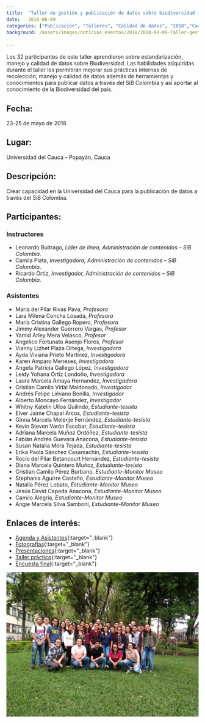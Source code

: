 ```yaml
---
title:  "Taller de gestión y publicación de datos sobre biodiversidad – Universidad del Cauca"
date:   2018-06-09
categories: ["Publicación", "Talleres", "Calidad de datos", "2018","Cauca","Universidad del Cauca"]
background: /assets/images/noticias_eventos/2018/2018-08-09-Taller-gestión-publicación-datos-Universidad-del-Cauca1.jpg

---
```


Los 32 participantes de este taller aprendieron sobre estandarización, manejo y calidad de datos sobre Biodiversidad. Las habilidades adquiridas durante el taller les permitirán mejorar sus prácticas internas de  recolección, manejo y calidad de datos además de herramientas y conocimientos para publicar datos a través del SiB Colombia y así aportar al conocimiento de la Biodiversidad del país.

## Fecha:  
23-25 de mayo de 2018

## Lugar:  
Universidad del Cauca – Popayán, Cauca

## Descripción:  
Crear capacidad en la Universidad del Cauca para la publicación de datos a través del SiB Colombia.

## Participantes:

### Instructores

- Leonardo Buitrago, *Líder de línea, Administración de contenidos – SiB Colombia*.
- Camila Plata, *Investigadora, Administración de contenidos – SiB Colombia*.
- Ricardo Ortíz, *Investigador, Administración de contenidos – SiB Colombia*.

### Asistentes
-  Maria del Pilar Rivas Pava, *Profesora*
- Lara Milena Concha Losada, *Profesora*
- Maria Cristina Gallego Ropero, *Profesora*
- Jimmy Alexander Guerrero Vargas, *Profesor*
- Yamid Arley Mera Velasco, *Profesor*
- Angelico Fortunato Asenjo Flores, *Profesor*
- Vianny Lizhet Plaza Ortega, *Investigadora*
- Ayda Viviana Prieto Martínez, *Investigadora*
- Karen Amparo Meneses, *Investigadora*
- Angela Patricia Gallego López, *Investigadora*
- Leidy Yohana Ortiz Londoño, *Investigadora*
- Laura Marcela Amaya Hernandez, *Investigadora*
- Cristian Camilo Vidal Maldonado, *Investigador*
- Andrés Felipe Liévano Bonilla, *Investigador*
- Alberto Moncayo Fernández, *Investigador*
- Whitny Katelin Ulloa Quilindo, *Estudiante-tesista*
- Elver Jaime Chapal Arcos, *Estudiante-tesista*
- Ginna Marcela Melenje Fernández, *Estudiante-tesista*
- Kevin Steven Varón Escobar, *Estudiante-tesista*
- Adriana Marcela Muñoz Ordóñez, *Estudiante-tesista*
- Fabián Andrés Guevara Anacona, *Estudiante-tesista*
- Susan Natalia Mora Tejada, *Estudiante-tesista*
- Erika Paola Sánchez Casamachin, *Estudiante-tesista*
- Rocío del Pilar Betancourt Hernández, *Estudiante-tesista*
- Diana Marcela Quintero Muñoz, *Estudiante-tesista*
- Cristian Camilo Pérez Burbano, *Estudiante-Monitor Museo*
- Stephania Aguirre Castaño, *Estudiante-Monitor Museo*
- Natalia Pérez Lobato, *Estudiante-Monitor Museo*
- Jesús David Cepeda Anacona, *Estudiante-Monitor Museo*
- Camilo Alegria, *Estudiante-Monitor Museo*
- Angie Marcela Silva Samboní, *Estudiante-Monitor Museo*
 

## Enlaces de interés:

- [Agenda y Asistentes](https://drive.google.com/open?id=1AUrL5Q20z9Rw3-oW2A0mIo-40BfbXH9c){:target="_blank"}
- [Fotografías](https://drive.google.com/open?id=1dZSc0DkhmYAZCej7RyEIjtcxZ-5L619m){:target="_blank"}
- [Presentaciones](https://drive.google.com/drive/folders/1oTsk7ztoOZAbjmEOuDJkIDvzRqGohHv9?usp=sharing){:target="_blank"}
- [Taller práctico](https://drive.google.com/drive/folders/1Z87v4K1x3mK_MwgOMqXj1OumY9yg14BR?usp=sharing){:target="_blank"}
- [Encuesta final](https://drive.google.com/file/d/1kltOSYa2_fQ1iTAwXEuh-o3d5JHc3qkX/view?usp=sharing){:target="_blank"}


<img src="/assets/images/noticias_eventos/2018/2018-08-09-Taller-gestión-publicación-datos-Universidad-del-Cauca3.jpg" width=770>
